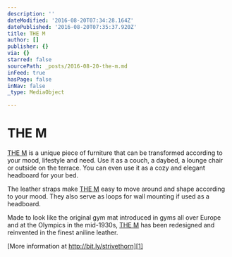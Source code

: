 ```yaml
---
description: ''
dateModified: '2016-08-20T07:34:28.164Z'
datePublished: '2016-08-20T07:35:37.920Z'
title: THE M
author: []
publisher: {}
via: {}
starred: false
sourcePath: _posts/2016-08-20-the-m.md
inFeed: true
hasPage: false
inNav: false
_type: MediaObject

---
```

# THE M

[THE M][0] is a unique piece of furniture that can be transformed according to your mood, lifestyle and need. Use it as a couch, a daybed, a lounge chair or outside on the terrace. You can even use it as a cozy and elegant headboard for your bed.

The leather straps make [THE M][0] easy to move around and shape according to your mood. They also serve as loops for wall mounting if used as a headboard.

Made to look like the original gym mat introduced in gyms all over Europe and at the Olympics in the mid-1930s, [THE M][0] has been redesigned and reinvented in the finest aniline leather.

[More information at http://bit.ly/strivethorn][1]

[0]: http://bit.ly/strivethorn
[1]: http://bit.ly/strivethorn "THE M"
